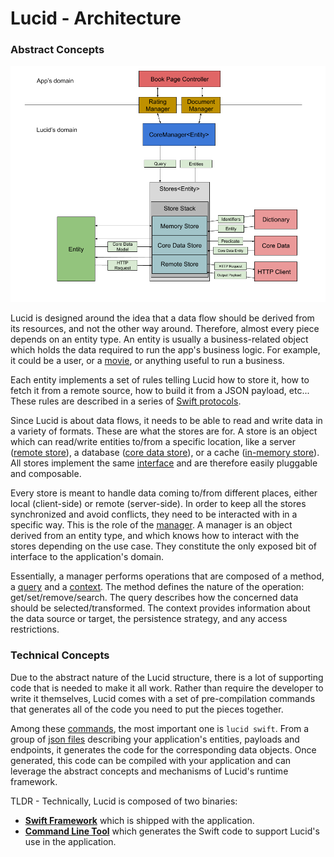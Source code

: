 # Lucid - Architecture

### Abstract Concepts

![Architecture Diagram](ArchitectureDiagram.png)

Lucid is designed around the idea that a data flow should be derived from its resources, and not the other way around. Therefore, almost every piece depends on an entity type. An entity is usually a business-related object which holds the data required to run the app's business logic. For example, it could be a user, or a [movie](../Sample/Generated/Lucid/Entities/Movie.swift), or anything useful to run a business.

Each entity implements a set of rules telling Lucid how to store it, how to fetch it from a remote source, how to build it from a JSON payload, etc... These rules are described in a series of [Swift protocols](../Lucid/Core/Entity.swift).

Since Lucid is about data flows, it needs to be able to read and write data in a variety of formats. These are what the stores are for. A store is an object which can read/write entities to/from a specific location, like a server ([remote store](../Lucid/Stores/RemoteStore.swift)), a database ([core data store](../Lucid/Stores/CoreDataStore.swift)), or a cache ([in-memory store](../Lucid/Stores/InMemoryStore.swift)). All stores implement the same [interface](../Lucid/Core/Store.swift) and are therefore easily pluggable and composable.

Every store is meant to handle data coming to/from different places, either local (client-side) or remote (server-side). In order to keep all the stores synchronized and avoid conflicts, they need to be interacted with in a specific way. This is the role of the [manager](../Lucid/Core/CoreManager.swift). A manager is an object derived from an entity type, and which knows how to interact with the stores depending on the use case. They constitute the only exposed bit of interface to the application's domain.

Essentially, a manager performs operations that are composed of a method, a [query](../Lucid/Core/Query.swift) and a [context](../Lucid/Core/Context.swift). The method defines the nature of the operation: get/set/remove/search. The query describes how the concerned data should be selected/transformed. The context provides information about the data source or target, the persistence strategy, and any access restrictions.

### Technical Concepts

Due to the abstract nature of the Lucid structure, there is a lot of supporting code that is needed to make it all work. Rather than require the developer to write it themselves, Lucid comes with a set of pre-compilation commands that generates all of the code you need to put the pieces together.

Among these [commands](../CodeGen/Sources/LucidCommand/main.swift), the most important one is `lucid swift`. From a group of [json files](../Sample/Generated/Lucid) describing your application's entities, payloads and endpoints, it generates the code for the corresponding data objects. Once generated, this code can be compiled with your application and can leverage the abstract concepts and mechanisms of Lucid's runtime framework.

TLDR - Technically, Lucid is composed of two binaries: 

- **[Swift Framework](../Lucid)** which is shipped with the application.
- **[Command Line Tool](../CodeGen)** which generates the Swift code to support Lucid's use in the application.

